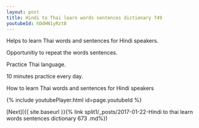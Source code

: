 ```yaml
---
layout: post
title: Hindi to Thai learn words sentences dictionary 749 
youtubeId: hDdHN1yRzt8
---
```

 
 
Helps to learn Thai words and sentences for Hindi speakers.

Opportunitiy to repeat the words sentences. 

Practice Thai language. 
 
10 minutes practice every day. 
 
How to learn Thai words and sentences for Hindi speakers 
 
{% include youtubePlayer.html id=page.youtubeId %}
 
 
[Next]({{ site.baseurl }}{% link  split1/_posts/2017-01-22-Hindi to thai learn words sentences dictionary 673 .md%})
 
